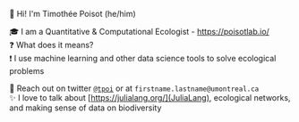 :wave: Hi! I'm Timothée Poisot (he/him)

:mortar_board: I am a Quantitative & Computational Ecologist - https://poisotlab.io/      
:question: What does it means?   
:exclamation: I use machine learning and other data science tools to solve ecological problems

:speech_balloon: Reach out on twitter [`@tpoi`](http://twitter.com/tpoi) or at `firstname.lastname@umontreal.ca`   
:sparkles: I love to talk about [https://julialang.org/](JuliaLang), ecological networks, and making sense of data on biodiversity



<!--
**tpoisot/tpoisot** is a ✨ _special_ ✨ repository because its `README.md` (this file) appears on your GitHub profile.

Here are some ideas to get you started:

- 🔭 I’m currently working on ...
- 🌱 I’m currently learning ...
- 👯 I’m looking to collaborate on ...
- 🤔 I’m looking for help with ...
- 💬 Ask me about ...
- 📫 How to reach me: ...
- 😄 Pronouns: ...
- ⚡ Fun fact: ...
-->

